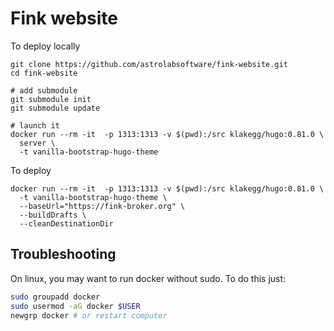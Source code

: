 # Fink website

To deploy locally

```
git clone https://github.com/astrolabsoftware/fink-website.git
cd fink-website

# add submodule
git submodule init
git submodule update

# launch it
docker run --rm -it  -p 1313:1313 -v $(pwd):/src klakegg/hugo:0.81.0 \
  server \
  -t vanilla-bootstrap-hugo-theme 
```

To deploy

```
docker run --rm -it  -p 1313:1313 -v $(pwd):/src klakegg/hugo:0.81.0 \
  -t vanilla-bootstrap-hugo-theme \
  --baseUrl="https://fink-broker.org" \
  --buildDrafts \
  --cleanDestinationDir
```

## Troubleshooting

On linux, you may want to run docker without sudo. To do this just:

```bash
sudo groupadd docker
sudo usermod -aG docker $USER
newgrp docker # or restart computer
```
